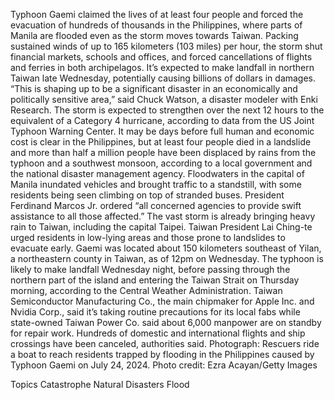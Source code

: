 Typhoon Gaemi claimed the lives of at least four people and forced the evacuation of hundreds of thousands in the Philippines, where parts of Manila are flooded even as the storm moves towards Taiwan.
Packing sustained winds of up to 165 kilometers (103 miles) per hour, the storm shut financial markets, schools and offices, and forced cancellations of flights and ferries in both archipelagos. It’s expected to make landfall in northern Taiwan late Wednesday, potentially causing billions of dollars in damages.
“This is shaping up to be a significant disaster in an economically and politically sensitive area,” said Chuck Watson, a disaster modeler with Enki Research. The storm is expected to strengthen over the next 12 hours to the equivalent of a Category 4 hurricane, according to data from the US Joint Typhoon Warning Center.
It may be days before full human and economic cost is clear in the Philippines, but at least four people died in a landslide and more than half a million people have been displaced by rains from the typhoon and a southwest monsoon, according to a local government and the national disaster management agency. Floodwaters in the capital of Manila inundated vehicles and brought traffic to a standstill, with some residents being seen climbing on top of stranded buses.
President Ferdinand Marcos Jr. ordered “all concerned agencies to provide swift assistance to all those affected.”
The vast storm is already bringing heavy rain to Taiwan, including the capital Taipei. Taiwan President Lai Ching-te urged residents in low-lying areas and those prone to landslides to evacuate early.
Gaemi was located about 150 kilometers southeast of Yilan, a northeastern county in Taiwan, as of 12pm on Wednesday. The typhoon is likely to make landfall Wednesday night, before passing through the northern part of the island and entering the Taiwan Strait on Thursday morning, according to the Central Weather Administration.
Taiwan Semiconductor Manufacturing Co., the main chipmaker for Apple Inc. and Nvidia Corp., said it’s taking routine precautions for its local fabs while state-owned Taiwan Power Co. said about 6,000 manpower are on standby for repair work.
Hundreds of domestic and international flights and ship crossings have been canceled, authorities said.
Photograph: Rescuers ride a boat to reach residents trapped by flooding in the Philippines caused by Typhoon Gaemi on July 24, 2024. Photo credit: Ezra Acayan/Getty Images

Topics
Catastrophe
Natural Disasters
Flood
